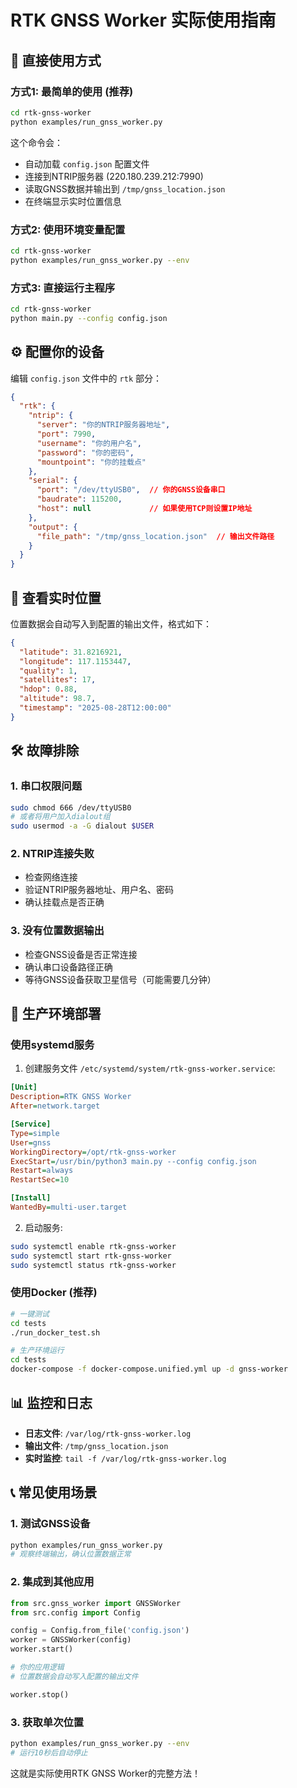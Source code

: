 # RTK GNSS Worker 实际使用指南

## 🚀 直接使用方式

### 方式1: 最简单的使用 (推荐)

```bash
cd rtk-gnss-worker
python examples/run_gnss_worker.py
```

这个命令会：
- 自动加载 `config.json` 配置文件
- 连接到NTRIP服务器 (220.180.239.212:7990)
- 读取GNSS数据并输出到 `/tmp/gnss_location.json`
- 在终端显示实时位置信息 

### 方式2: 使用环境变量配置

```bash
cd rtk-gnss-worker
python examples/run_gnss_worker.py --env
```

### 方式3: 直接运行主程序

```bash
cd rtk-gnss-worker
python main.py --config config.json
```

## ⚙️ 配置你的设备

编辑 `config.json` 文件中的 `rtk` 部分：

```json
{
  "rtk": {
    "ntrip": {
      "server": "你的NTRIP服务器地址",
      "port": 7990,
      "username": "你的用户名", 
      "password": "你的密码",
      "mountpoint": "你的挂载点"
    },
    "serial": {
      "port": "/dev/ttyUSB0",  // 你的GNSS设备串口
      "baudrate": 115200,
      "host": null             // 如果使用TCP则设置IP地址
    },
    "output": {
      "file_path": "/tmp/gnss_location.json"  // 输出文件路径
    }
  }
}
```

## 📱 查看实时位置

位置数据会自动写入到配置的输出文件，格式如下：

```json
{
  "latitude": 31.8216921,
  "longitude": 117.1153447,
  "quality": 1,
  "satellites": 17,
  "hdop": 0.88,
  "altitude": 98.7,
  "timestamp": "2025-08-28T12:00:00"
}
```

## 🛠️ 故障排除

### 1. 串口权限问题
```bash
sudo chmod 666 /dev/ttyUSB0
# 或者将用户加入dialout组
sudo usermod -a -G dialout $USER
```

### 2. NTRIP连接失败
- 检查网络连接
- 验证NTRIP服务器地址、用户名、密码
- 确认挂载点是否正确

### 3. 没有位置数据输出
- 检查GNSS设备是否正常连接
- 确认串口设备路径正确
- 等待GNSS设备获取卫星信号（可能需要几分钟）

## 🔧 生产环境部署

### 使用systemd服务

1. 创建服务文件 `/etc/systemd/system/rtk-gnss-worker.service`:

```ini
[Unit]
Description=RTK GNSS Worker
After=network.target

[Service]
Type=simple
User=gnss
WorkingDirectory=/opt/rtk-gnss-worker
ExecStart=/usr/bin/python3 main.py --config config.json
Restart=always
RestartSec=10

[Install]
WantedBy=multi-user.target
```

2. 启动服务:

```bash
sudo systemctl enable rtk-gnss-worker
sudo systemctl start rtk-gnss-worker
sudo systemctl status rtk-gnss-worker
```

### 使用Docker (推荐)

```bash
# 一键测试
cd tests
./run_docker_test.sh

# 生产环境运行
cd tests
docker-compose -f docker-compose.unified.yml up -d gnss-worker
```

## 📊 监控和日志

- **日志文件**: `/var/log/rtk-gnss-worker.log`
- **输出文件**: `/tmp/gnss_location.json`
- **实时监控**: `tail -f /var/log/rtk-gnss-worker.log`

## 📞 常见使用场景

### 1. 测试GNSS设备
```bash
python examples/run_gnss_worker.py
# 观察终端输出，确认位置数据正常
```

### 2. 集成到其他应用
```python
from src.gnss_worker import GNSSWorker
from src.config import Config

config = Config.from_file('config.json')
worker = GNSSWorker(config)
worker.start()

# 你的应用逻辑
# 位置数据会自动写入配置的输出文件

worker.stop()
```

### 3. 获取单次位置
```bash
python examples/run_gnss_worker.py --env
# 运行10秒后自动停止
```

这就是实际使用RTK GNSS Worker的完整方法！
